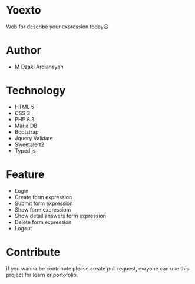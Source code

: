 # Yoexto
Web for describe your expression today😃

# Author
- M Dzaki Ardiansyah

# Technology

- HTML 5
- CSS 3
- PHP 8.3
- Maria DB
- Bootstrap
- Jquery Validate
- Sweetalert2
- Typed js

# Feature

- Login
- Create form expression
- Submit form expression
- Show form expressiom
- Show detail answers form expression
- Delete form expression
- Logout

# Contribute

if you wanna be contribute please create pull request, evryone can use this project for learn or portofolio.